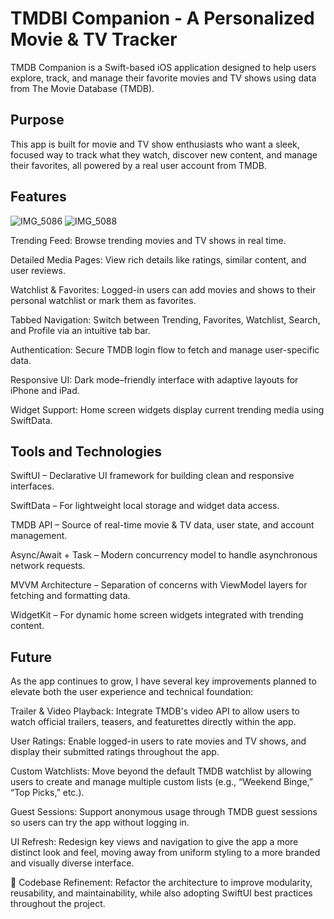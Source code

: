
# TMDBI Companion - A Personalized Movie & TV Tracker

TMDB Companion is a Swift-based iOS application designed to help users explore, track, and manage their favorite movies and TV shows using data from The Movie Database (TMDB).

## Purpose
This app is built for movie and TV show enthusiasts who want a sleek, focused way to track what they watch, discover new content, and manage their favorites, all powered by a real user account from TMDB.
## Features

![IMG_5086](https://github.com/user-attachments/assets/fc1aee74-2869-4513-899f-ed6ccafe08fa)
![IMG_5088](https://github.com/user-attachments/assets/98916ad4-f5fb-4c33-8807-b602588c8eb9)

Trending Feed: Browse trending movies and TV shows in real time.

Detailed Media Pages: View rich details like ratings, similar content, and user reviews.

Watchlist & Favorites: Logged-in users can add movies and shows to their personal watchlist or mark them as favorites.

Tabbed Navigation: Switch between Trending, Favorites, Watchlist, Search, and Profile via an intuitive tab bar.

Authentication: Secure TMDB login flow to fetch and manage user-specific data.

Responsive UI: Dark mode–friendly interface with adaptive layouts for iPhone and iPad.

Widget Support: Home screen widgets display current trending media using SwiftData.
## Tools and Technologies

SwiftUI – Declarative UI framework for building clean and responsive interfaces.

SwiftData – For lightweight local storage and widget data access.

TMDB API – Source of real-time movie & TV data, user state, and account management.

Async/Await + Task – Modern concurrency model to handle asynchronous network requests.

MVVM Architecture – Separation of concerns with ViewModel layers for fetching and formatting data.

WidgetKit – For dynamic home screen widgets integrated with trending content.
## Future

As the app continues to grow, I have several key improvements planned to elevate both the user experience and technical foundation:

Trailer & Video Playback: Integrate TMDB's video API to allow users to watch official trailers, teasers, and featurettes directly within the app.

User Ratings: Enable logged-in users to rate movies and TV shows, and display their submitted ratings throughout the app.

Custom Watchlists: Move beyond the default TMDB watchlist by allowing users to create and manage multiple custom lists (e.g., “Weekend Binge,” “Top Picks,” etc.).

Guest Sessions: Support anonymous usage through TMDB guest sessions so users can try the app without logging in.

UI Refresh: Redesign key views and navigation to give the app a more distinct look and feel, moving away from uniform styling to a more branded and visually diverse interface.

🧼 Codebase Refinement: Refactor the architecture to improve modularity, reusability, and maintainability, while also adopting SwiftUI best practices throughout the project.

